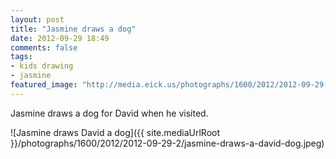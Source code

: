 ```yaml
---
layout: post
title: "Jasmine draws a dog"
date: 2012-09-29 18:49
comments: false
tags: 
- kids drawing
- jasmine
featured_image: "http://media.eick.us/photographs/1600/2012/2012-09-29-2/jasmine-draws-a-david-dog.jpeg"
---
```

Jasmine draws a dog for David when he visited.

![Jasmine draws David a dog]({{ site.mediaUrlRoot }}/photographs/1600/2012/2012-09-29-2/jasmine-draws-a-david-dog.jpeg)

